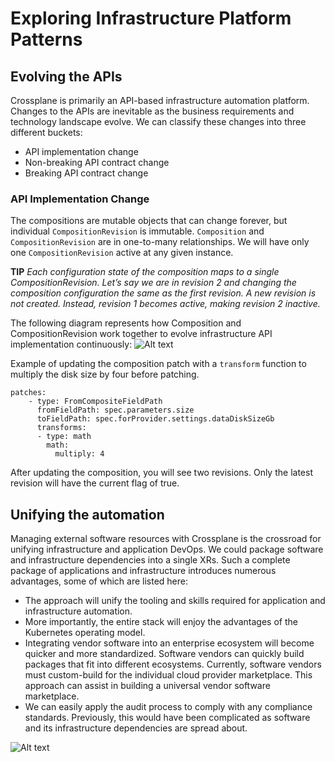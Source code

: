 # Exploring Infrastructure Platform Patterns

## Evolving the APIs
Crossplane is primarily an API-based infrastructure automation platform. Changes to the APIs are inevitable as the business requirements and technology landscape evolve. We can classify these changes into three different buckets:
- API implementation change
- Non-breaking API contract change
- Breaking API contract change

### API Implementation Change
The compositions are mutable objects that can change forever, but individual `CompositionRevision` is immutable. `Composition` and `CompositionRevision` are in one-to-many relationships. We will have only one `CompositionRevision` active at any given instance.

**TIP**
*Each configuration state of the composition maps to a single CompositionRevision. Let’s say we are in revision 2 and changing the composition configuration the same as the first revision. A new revision is not created. Instead, revision 1 becomes active, making revision 2 inactive.*

The following diagram represents how Composition and CompositionRevision work together to evolve infrastructure API implementation continuously:
![Alt text](https://learning.oreilly.com/api/v2/epubs/urn:orm:book:9781801811545/files/image/B17830_05_01.jpg)

Example of updating the composition patch with a `transform` function to multiply the disk size by four before patching.
```
patches:
    - type: FromCompositeFieldPath
      fromFieldPath: spec.parameters.size
      toFieldPath: spec.forProvider.settings.dataDiskSizeGb
      transforms:
      - type: math
        math:
          multiply: 4
```
After updating the composition, you will see two revisions. Only the latest revision will have the current flag of true.

## Unifying the automation
Managing external software resources with Crossplane is the crossroad for unifying infrastructure and application DevOps. We could package software and infrastructure dependencies into a single XRs. Such a complete package of applications and infrastructure introduces numerous advantages, some of which are listed here:

- The approach will unify the tooling and skills required for application and infrastructure automation.
- More importantly, the entire stack will enjoy the advantages of the Kubernetes operating model.
- Integrating vendor software into an enterprise ecosystem will become quicker and more standardized. Software vendors can quickly build packages that fit into different ecosystems. Currently, software vendors must custom-build for the individual cloud provider marketplace. This approach can assist in building a universal vendor software marketplace.
- We can easily apply the audit process to comply with any compliance standards. Previously, this would have been complicated as software and its infrastructure dependencies are spread about.

![Alt text](https://learning.oreilly.com/api/v2/epubs/urn:orm:book:9781801811545/files/image/B17830_05_15.jpg)